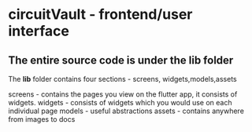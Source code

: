 # circuitVault - frontend/user interface


## The entire source code is under the lib folder

The **lib** folder contains four sections - screens, widgets,models,assets

screens - contains the pages you view on the flutter app, it consists of widgets.
widgets - consists of widgets which you would use on each individual page
models - useful abstractions
assets - contains anywhere from images to docs